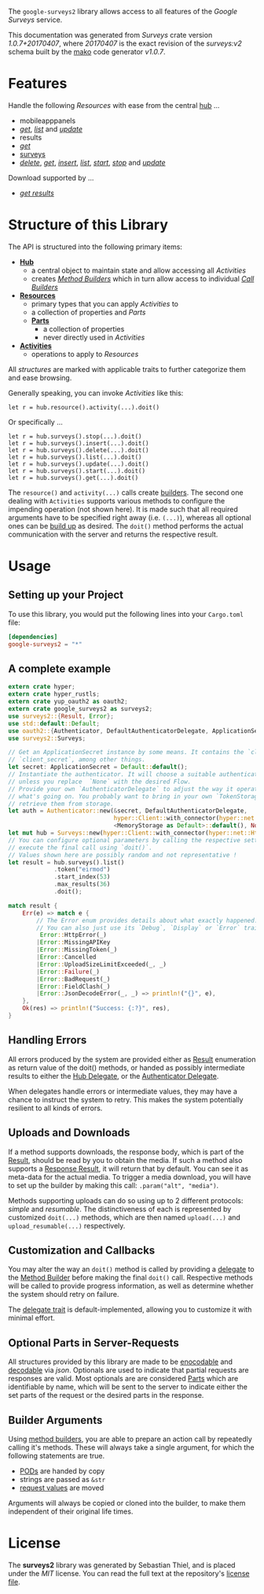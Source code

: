 <!---
DO NOT EDIT !
This file was generated automatically from 'src/mako/api/README.md.mako'
DO NOT EDIT !
-->
The `google-surveys2` library allows access to all features of the *Google Surveys* service.

This documentation was generated from *Surveys* crate version *1.0.7+20170407*, where *20170407* is the exact revision of the *surveys:v2* schema built by the [mako](http://www.makotemplates.org/) code generator *v1.0.7*.
# Features

Handle the following *Resources* with ease from the central [hub](https://docs.rs/google-surveys2/1.0.7+20170407/google_surveys2/struct.Surveys.html) ... 

* mobileapppanels
 * [*get*](https://docs.rs/google-surveys2/1.0.7+20170407/google_surveys2/struct.MobileapppanelGetCall.html), [*list*](https://docs.rs/google-surveys2/1.0.7+20170407/google_surveys2/struct.MobileapppanelListCall.html) and [*update*](https://docs.rs/google-surveys2/1.0.7+20170407/google_surveys2/struct.MobileapppanelUpdateCall.html)
* results
 * [*get*](https://docs.rs/google-surveys2/1.0.7+20170407/google_surveys2/struct.ResultGetCall.html)
* [surveys](https://docs.rs/google-surveys2/1.0.7+20170407/google_surveys2/struct.Survey.html)
 * [*delete*](https://docs.rs/google-surveys2/1.0.7+20170407/google_surveys2/struct.SurveyDeleteCall.html), [*get*](https://docs.rs/google-surveys2/1.0.7+20170407/google_surveys2/struct.SurveyGetCall.html), [*insert*](https://docs.rs/google-surveys2/1.0.7+20170407/google_surveys2/struct.SurveyInsertCall.html), [*list*](https://docs.rs/google-surveys2/1.0.7+20170407/google_surveys2/struct.SurveyListCall.html), [*start*](https://docs.rs/google-surveys2/1.0.7+20170407/google_surveys2/struct.SurveyStartCall.html), [*stop*](https://docs.rs/google-surveys2/1.0.7+20170407/google_surveys2/struct.SurveyStopCall.html) and [*update*](https://docs.rs/google-surveys2/1.0.7+20170407/google_surveys2/struct.SurveyUpdateCall.html)


Download supported by ...

* [*get results*](https://docs.rs/google-surveys2/1.0.7+20170407/google_surveys2/struct.ResultGetCall.html)



# Structure of this Library

The API is structured into the following primary items:

* **[Hub](https://docs.rs/google-surveys2/1.0.7+20170407/google_surveys2/struct.Surveys.html)**
    * a central object to maintain state and allow accessing all *Activities*
    * creates [*Method Builders*](https://docs.rs/google-surveys2/1.0.7+20170407/google_surveys2/trait.MethodsBuilder.html) which in turn
      allow access to individual [*Call Builders*](https://docs.rs/google-surveys2/1.0.7+20170407/google_surveys2/trait.CallBuilder.html)
* **[Resources](https://docs.rs/google-surveys2/1.0.7+20170407/google_surveys2/trait.Resource.html)**
    * primary types that you can apply *Activities* to
    * a collection of properties and *Parts*
    * **[Parts](https://docs.rs/google-surveys2/1.0.7+20170407/google_surveys2/trait.Part.html)**
        * a collection of properties
        * never directly used in *Activities*
* **[Activities](https://docs.rs/google-surveys2/1.0.7+20170407/google_surveys2/trait.CallBuilder.html)**
    * operations to apply to *Resources*

All *structures* are marked with applicable traits to further categorize them and ease browsing.

Generally speaking, you can invoke *Activities* like this:

```Rust,ignore
let r = hub.resource().activity(...).doit()
```

Or specifically ...

```ignore
let r = hub.surveys().stop(...).doit()
let r = hub.surveys().insert(...).doit()
let r = hub.surveys().delete(...).doit()
let r = hub.surveys().list(...).doit()
let r = hub.surveys().update(...).doit()
let r = hub.surveys().start(...).doit()
let r = hub.surveys().get(...).doit()
```

The `resource()` and `activity(...)` calls create [builders][builder-pattern]. The second one dealing with `Activities` 
supports various methods to configure the impending operation (not shown here). It is made such that all required arguments have to be 
specified right away (i.e. `(...)`), whereas all optional ones can be [build up][builder-pattern] as desired.
The `doit()` method performs the actual communication with the server and returns the respective result.

# Usage

## Setting up your Project

To use this library, you would put the following lines into your `Cargo.toml` file:

```toml
[dependencies]
google-surveys2 = "*"
```

## A complete example

```Rust
extern crate hyper;
extern crate hyper_rustls;
extern crate yup_oauth2 as oauth2;
extern crate google_surveys2 as surveys2;
use surveys2::{Result, Error};
use std::default::Default;
use oauth2::{Authenticator, DefaultAuthenticatorDelegate, ApplicationSecret, MemoryStorage};
use surveys2::Surveys;

// Get an ApplicationSecret instance by some means. It contains the `client_id` and 
// `client_secret`, among other things.
let secret: ApplicationSecret = Default::default();
// Instantiate the authenticator. It will choose a suitable authentication flow for you, 
// unless you replace  `None` with the desired Flow.
// Provide your own `AuthenticatorDelegate` to adjust the way it operates and get feedback about 
// what's going on. You probably want to bring in your own `TokenStorage` to persist tokens and
// retrieve them from storage.
let auth = Authenticator::new(&secret, DefaultAuthenticatorDelegate,
                              hyper::Client::with_connector(hyper::net::HttpsConnector::new(hyper_rustls::TlsClient::new())),
                              <MemoryStorage as Default>::default(), None);
let mut hub = Surveys::new(hyper::Client::with_connector(hyper::net::HttpsConnector::new(hyper_rustls::TlsClient::new())), auth);
// You can configure optional parameters by calling the respective setters at will, and
// execute the final call using `doit()`.
// Values shown here are possibly random and not representative !
let result = hub.surveys().list()
             .token("eirmod")
             .start_index(53)
             .max_results(36)
             .doit();

match result {
    Err(e) => match e {
        // The Error enum provides details about what exactly happened.
        // You can also just use its `Debug`, `Display` or `Error` traits
         Error::HttpError(_)
        |Error::MissingAPIKey
        |Error::MissingToken(_)
        |Error::Cancelled
        |Error::UploadSizeLimitExceeded(_, _)
        |Error::Failure(_)
        |Error::BadRequest(_)
        |Error::FieldClash(_)
        |Error::JsonDecodeError(_, _) => println!("{}", e),
    },
    Ok(res) => println!("Success: {:?}", res),
}

```
## Handling Errors

All errors produced by the system are provided either as [Result](https://docs.rs/google-surveys2/1.0.7+20170407/google_surveys2/enum.Result.html) enumeration as return value of 
the doit() methods, or handed as possibly intermediate results to either the 
[Hub Delegate](https://docs.rs/google-surveys2/1.0.7+20170407/google_surveys2/trait.Delegate.html), or the [Authenticator Delegate](https://docs.rs/yup-oauth2/*/yup_oauth2/trait.AuthenticatorDelegate.html).

When delegates handle errors or intermediate values, they may have a chance to instruct the system to retry. This 
makes the system potentially resilient to all kinds of errors.

## Uploads and Downloads
If a method supports downloads, the response body, which is part of the [Result](https://docs.rs/google-surveys2/1.0.7+20170407/google_surveys2/enum.Result.html), should be
read by you to obtain the media.
If such a method also supports a [Response Result](https://docs.rs/google-surveys2/1.0.7+20170407/google_surveys2/trait.ResponseResult.html), it will return that by default.
You can see it as meta-data for the actual media. To trigger a media download, you will have to set up the builder by making
this call: `.param("alt", "media")`.

Methods supporting uploads can do so using up to 2 different protocols: 
*simple* and *resumable*. The distinctiveness of each is represented by customized 
`doit(...)` methods, which are then named `upload(...)` and `upload_resumable(...)` respectively.

## Customization and Callbacks

You may alter the way an `doit()` method is called by providing a [delegate](https://docs.rs/google-surveys2/1.0.7+20170407/google_surveys2/trait.Delegate.html) to the 
[Method Builder](https://docs.rs/google-surveys2/1.0.7+20170407/google_surveys2/trait.CallBuilder.html) before making the final `doit()` call. 
Respective methods will be called to provide progress information, as well as determine whether the system should 
retry on failure.

The [delegate trait](https://docs.rs/google-surveys2/1.0.7+20170407/google_surveys2/trait.Delegate.html) is default-implemented, allowing you to customize it with minimal effort.

## Optional Parts in Server-Requests

All structures provided by this library are made to be [enocodable](https://docs.rs/google-surveys2/1.0.7+20170407/google_surveys2/trait.RequestValue.html) and 
[decodable](https://docs.rs/google-surveys2/1.0.7+20170407/google_surveys2/trait.ResponseResult.html) via *json*. Optionals are used to indicate that partial requests are responses 
are valid.
Most optionals are are considered [Parts](https://docs.rs/google-surveys2/1.0.7+20170407/google_surveys2/trait.Part.html) which are identifiable by name, which will be sent to 
the server to indicate either the set parts of the request or the desired parts in the response.

## Builder Arguments

Using [method builders](https://docs.rs/google-surveys2/1.0.7+20170407/google_surveys2/trait.CallBuilder.html), you are able to prepare an action call by repeatedly calling it's methods.
These will always take a single argument, for which the following statements are true.

* [PODs][wiki-pod] are handed by copy
* strings are passed as `&str`
* [request values](https://docs.rs/google-surveys2/1.0.7+20170407/google_surveys2/trait.RequestValue.html) are moved

Arguments will always be copied or cloned into the builder, to make them independent of their original life times.

[wiki-pod]: http://en.wikipedia.org/wiki/Plain_old_data_structure
[builder-pattern]: http://en.wikipedia.org/wiki/Builder_pattern
[google-go-api]: https://github.com/google/google-api-go-client

# License
The **surveys2** library was generated by Sebastian Thiel, and is placed 
under the *MIT* license.
You can read the full text at the repository's [license file][repo-license].

[repo-license]: https://github.com/Byron/google-apis-rsblob/master/LICENSE.md
